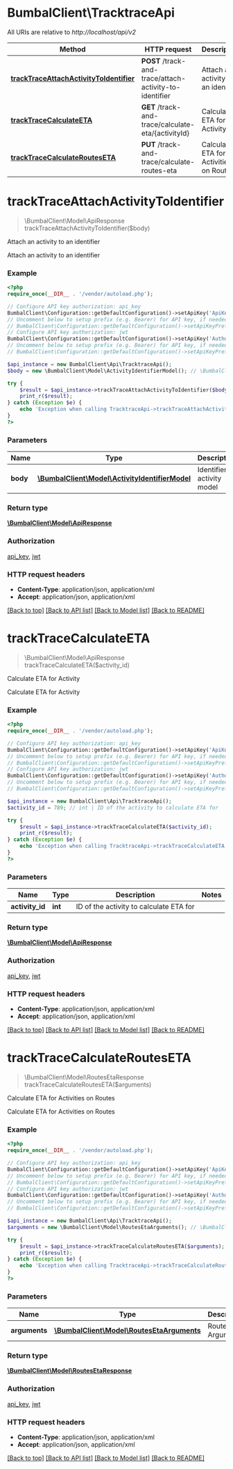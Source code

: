 # BumbalClient\TracktraceApi

All URIs are relative to *http://localhost/api/v2*

Method | HTTP request | Description
------------- | ------------- | -------------
[**trackTraceAttachActivityToIdentifier**](TracktraceApi.md#trackTraceAttachActivityToIdentifier) | **POST** /track-and-trace/attach-activity-to-identifier | Attach an activity to an identifier
[**trackTraceCalculateETA**](TracktraceApi.md#trackTraceCalculateETA) | **GET** /track-and-trace/calculate-eta/{activityId} | Calculate ETA for Activity
[**trackTraceCalculateRoutesETA**](TracktraceApi.md#trackTraceCalculateRoutesETA) | **PUT** /track-and-trace/calculate-routes-eta | Calculate ETA for Activities on Routes


# **trackTraceAttachActivityToIdentifier**
> \BumbalClient\Model\ApiResponse trackTraceAttachActivityToIdentifier($body)

Attach an activity to an identifier

Attach an activity to an identifier

### Example
```php
<?php
require_once(__DIR__ . '/vendor/autoload.php');

// Configure API key authorization: api_key
BumbalClient\Configuration::getDefaultConfiguration()->setApiKey('ApiKey', 'YOUR_API_KEY');
// Uncomment below to setup prefix (e.g. Bearer) for API key, if needed
// BumbalClient\Configuration::getDefaultConfiguration()->setApiKeyPrefix('ApiKey', 'Bearer');
// Configure API key authorization: jwt
BumbalClient\Configuration::getDefaultConfiguration()->setApiKey('Authorization', 'YOUR_API_KEY');
// Uncomment below to setup prefix (e.g. Bearer) for API key, if needed
// BumbalClient\Configuration::getDefaultConfiguration()->setApiKeyPrefix('Authorization', 'Bearer');

$api_instance = new BumbalClient\Api\TracktraceApi();
$body = new \BumbalClient\Model\ActivityIdentifierModel(); // \BumbalClient\Model\ActivityIdentifierModel | Identifier activity model

try {
    $result = $api_instance->trackTraceAttachActivityToIdentifier($body);
    print_r($result);
} catch (Exception $e) {
    echo 'Exception when calling TracktraceApi->trackTraceAttachActivityToIdentifier: ', $e->getMessage(), PHP_EOL;
}
?>
```

### Parameters

Name | Type | Description  | Notes
------------- | ------------- | ------------- | -------------
 **body** | [**\BumbalClient\Model\ActivityIdentifierModel**](../Model/ActivityIdentifierModel.md)| Identifier activity model |

### Return type

[**\BumbalClient\Model\ApiResponse**](../Model/ApiResponse.md)

### Authorization

[api_key](../../README.md#api_key), [jwt](../../README.md#jwt)

### HTTP request headers

 - **Content-Type**: application/json, application/xml
 - **Accept**: application/json, application/xml

[[Back to top]](#) [[Back to API list]](../../README.md#documentation-for-api-endpoints) [[Back to Model list]](../../README.md#documentation-for-models) [[Back to README]](../../README.md)

# **trackTraceCalculateETA**
> \BumbalClient\Model\ApiResponse trackTraceCalculateETA($activity_id)

Calculate ETA for Activity

Calculate ETA for Activity

### Example
```php
<?php
require_once(__DIR__ . '/vendor/autoload.php');

// Configure API key authorization: api_key
BumbalClient\Configuration::getDefaultConfiguration()->setApiKey('ApiKey', 'YOUR_API_KEY');
// Uncomment below to setup prefix (e.g. Bearer) for API key, if needed
// BumbalClient\Configuration::getDefaultConfiguration()->setApiKeyPrefix('ApiKey', 'Bearer');
// Configure API key authorization: jwt
BumbalClient\Configuration::getDefaultConfiguration()->setApiKey('Authorization', 'YOUR_API_KEY');
// Uncomment below to setup prefix (e.g. Bearer) for API key, if needed
// BumbalClient\Configuration::getDefaultConfiguration()->setApiKeyPrefix('Authorization', 'Bearer');

$api_instance = new BumbalClient\Api\TracktraceApi();
$activity_id = 789; // int | ID of the activity to calculate ETA for

try {
    $result = $api_instance->trackTraceCalculateETA($activity_id);
    print_r($result);
} catch (Exception $e) {
    echo 'Exception when calling TracktraceApi->trackTraceCalculateETA: ', $e->getMessage(), PHP_EOL;
}
?>
```

### Parameters

Name | Type | Description  | Notes
------------- | ------------- | ------------- | -------------
 **activity_id** | **int**| ID of the activity to calculate ETA for |

### Return type

[**\BumbalClient\Model\ApiResponse**](../Model/ApiResponse.md)

### Authorization

[api_key](../../README.md#api_key), [jwt](../../README.md#jwt)

### HTTP request headers

 - **Content-Type**: application/json, application/xml
 - **Accept**: application/json, application/xml

[[Back to top]](#) [[Back to API list]](../../README.md#documentation-for-api-endpoints) [[Back to Model list]](../../README.md#documentation-for-models) [[Back to README]](../../README.md)

# **trackTraceCalculateRoutesETA**
> \BumbalClient\Model\RoutesEtaResponse trackTraceCalculateRoutesETA($arguments)

Calculate ETA for Activities on Routes

Calculate ETA for Activities on Routes

### Example
```php
<?php
require_once(__DIR__ . '/vendor/autoload.php');

// Configure API key authorization: api_key
BumbalClient\Configuration::getDefaultConfiguration()->setApiKey('ApiKey', 'YOUR_API_KEY');
// Uncomment below to setup prefix (e.g. Bearer) for API key, if needed
// BumbalClient\Configuration::getDefaultConfiguration()->setApiKeyPrefix('ApiKey', 'Bearer');
// Configure API key authorization: jwt
BumbalClient\Configuration::getDefaultConfiguration()->setApiKey('Authorization', 'YOUR_API_KEY');
// Uncomment below to setup prefix (e.g. Bearer) for API key, if needed
// BumbalClient\Configuration::getDefaultConfiguration()->setApiKeyPrefix('Authorization', 'Bearer');

$api_instance = new BumbalClient\Api\TracktraceApi();
$arguments = new \BumbalClient\Model\RoutesEtaArguments(); // \BumbalClient\Model\RoutesEtaArguments | Routes ETA Arguments

try {
    $result = $api_instance->trackTraceCalculateRoutesETA($arguments);
    print_r($result);
} catch (Exception $e) {
    echo 'Exception when calling TracktraceApi->trackTraceCalculateRoutesETA: ', $e->getMessage(), PHP_EOL;
}
?>
```

### Parameters

Name | Type | Description  | Notes
------------- | ------------- | ------------- | -------------
 **arguments** | [**\BumbalClient\Model\RoutesEtaArguments**](../Model/RoutesEtaArguments.md)| Routes ETA Arguments |

### Return type

[**\BumbalClient\Model\RoutesEtaResponse**](../Model/RoutesEtaResponse.md)

### Authorization

[api_key](../../README.md#api_key), [jwt](../../README.md#jwt)

### HTTP request headers

 - **Content-Type**: application/json, application/xml
 - **Accept**: application/json, application/xml

[[Back to top]](#) [[Back to API list]](../../README.md#documentation-for-api-endpoints) [[Back to Model list]](../../README.md#documentation-for-models) [[Back to README]](../../README.md)

